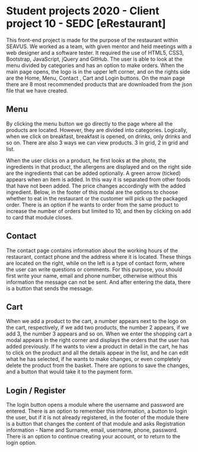 # Student projects 2020 - Client project 10 - SEDC [eRestaurant]

This front-end project is made for the purpose of the restaurant within SEAVUS. We worked as a team, with given mentor and held meetings with a web designer and a software tester. It required the use of HTML5, CSS3, Bootstrap, JavaScript, jQuery and GitHub. 
The user is able to look at the menu divided by categories and has an option to make orders. When the main page opens, the logo is in the upper left corner, and on the rights side are the Home, Menu, Contact , Cart and Login buttons. 
On the main page there are 8 most recommended products that are downloaded from the json file that we have created. 

## Menu 

By clicking the menu button we go directly to the page where all the products are located. However, they are divided into categories. Logically, when we click on breakfast, breakfast is opened, on drinks, only drinks and so on. 
There are also 3 ways we can view products. 3 in grid, 2 in grid and list. 

When the user clicks on a product, he first looks at the photo, the ingredients in that product, the allergens are displayed and on the right side are the ingredients that can be added optionally. A green arrow (ticked) appears when an item is added. In this way it is separated from other foods that have not been added. The price changes accordingly with the added ingredient. Below, in the footer of this modal are the options to choose whether to eat in the restaurant or the customer will pick up the packaged order. There is an option if he wants to order from the same product to increase the number of orders but limited to 10, and then by clicking on add to card that module closes. 

## Contact 

The contact page contains information about the working hours of the restaurant, contact phone and the address where it is located. These things are located on the right, while on the left is a type of contact form, where the user can write questions or comments. For this purpose, you should first write your name, email and phone number, otherwise without this information the message can not be sent. And after entering the data, there is a button that sends the message. 

## Cart 

When we add a product to the cart, a number appears next to the logo on the cart, respectively, if we add two products, the number 2 appears, if we add 3, the number 3 appears and so on. When we enter the shopping cart a modal appears in the right corner and displays the orders that the user has added previously. If he wants to view a product in detail in the cart, he has to click on the product and all the details appear in the list, and he can edit what he has selected, if he wants to make changes, or even completely delete the product from the basket. There are options to save the changes, and a button that would take it to the payment form. 

## Login / Register 

The login button opens a module where the username and password are entered. There is an option to remember this information, a button to login the user, but if it is not already registered, in the footer of the module there is a button that changes the content of that module and asks Registration information - Name and Surname, email, username, phone, password. There is an option to continue creating your account, or to return to the login option. 
